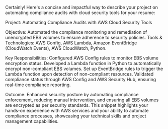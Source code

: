 Certainly! Here's a concise and impactful way to describe your project on automating compliance audits with cloud security tools for your resume:

Project: Automating Compliance Audits with AWS Cloud Security Tools

Objective: Automated the compliance monitoring and remediation of unencrypted EBS volumes to ensure adherence to security policies.
Tools & Technologies: AWS Config, AWS Lambda, Amazon EventBridge (CloudWatch Events), AWS CloudWatch, Python.

Key Responsibilities:
Configured AWS Config rules to monitor EBS volume encryption status.
Developed a Lambda function in Python to automatically encrypt non-compliant EBS volumes.
Set up EventBridge rules to trigger the Lambda function upon detection of non-compliant resources.
Validated compliance status through AWS Config and AWS Security Hub, ensuring real-time compliance reporting.

Outcome: 
Enhanced security posture by automating compliance enforcement, reducing manual intervention, and ensuring all EBS volumes are encrypted as per security standards.
This snippet highlights your hands-on experience with AWS services and your ability to automate compliance processes, showcasing your technical skills and project management capabilities.
